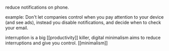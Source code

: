 reduce notifications on phone.

example:
Don't let companies control when you pay attention to your device (and see ads), instead you disable notifications, and decide when to check your email.

interruption is a big [[productivity]] killer, digital minimalism aims to reduce interruptions and give you control.
[[minimalism]]